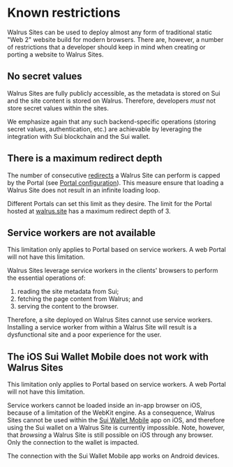 # Known restrictions

Walrus Sites can be used to deploy almost any form of traditional
static "Web 2" website build for modern browsers. There are, however,
a number of restrictions that a developer should keep in mind when
creating or porting a website to Walrus Sites.

## No secret values

Walrus Sites are fully publicly accessible, as the metadata is stored
on Sui and the site content is stored on Walrus. Therefore, developers
_must_ not store secret values within the sites.

We emphasize again that any such backend-specific operations (storing
secret values, authentication, etc.) are achievable by leveraging the
integration with Sui blockchain and the Sui wallet.

## There is a maximum redirect depth

The number of consecutive [redirects](./walrus-sites/) a Walrus Site
can perform is capped by the Portal (see [Portal configuration]()).
This measure ensure that loading a Walrus Site does not result in an
infinite loading loop.

Different Portals can set this limit as they desire. The limit for the
Portal hosted at [walrus.site](http://walrus.site) has a maximum
redirect depth of 3.

## Service workers are not available

<div class="warning">
This limitation only applies to Portal based on service workers. A web
Portal will not have this limitation.
</div>

Walrus Sites leverage service workers in the clients' browsers to
perform the essential operations of:

1. reading the site metadata from Sui;
1. fetching the page content from Walrus; and
1. serving the content to the browser.

Therefore, a site deployed on Walrus Sites cannot use service
workers. Installing a service worker from within a Walrus Site will
result is a dysfunctional site and a poor experience for the user.

## The iOS Sui Wallet Mobile does not work with Walrus Sites

<div class="warning">
This limitation only applies to Portal based on service workers. A web
Portal will not have this limitation.
</div>

Service workers cannot be loaded inside an in-app browser on iOS,
because of a limitation of the WebKit engine. As a consequence, Walrus
Sites cannot be used within the [Sui Wallet
Mobile](https://apps.apple.com/us/app/sui-wallet-mobile/id6476572140)
app on iOS, and therefore using the Sui wallet on a Walrus Site is
currently impossible. Note, however, that _browsing_ a Walrus Site is
still possible on iOS through any browser. Only the connection to the
wallet is impacted.

The connection with the Sui Wallet Mobile app works on Android devices.
